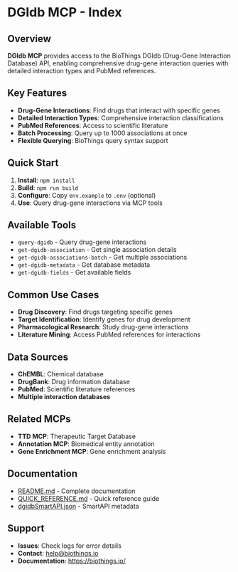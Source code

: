 # DGIdb MCP - Index

## Overview

**DGIdb MCP** provides access to the BioThings DGIdb (Drug-Gene Interaction Database) API, enabling comprehensive drug-gene interaction queries with detailed interaction types and PubMed references.

## Key Features

- **Drug-Gene Interactions**: Find drugs that interact with specific genes
- **Detailed Interaction Types**: Comprehensive interaction classifications
- **PubMed References**: Access to scientific literature
- **Batch Processing**: Query up to 1000 associations at once
- **Flexible Querying**: BioThings query syntax support

## Quick Start

1. **Install**: `npm install`
2. **Build**: `npm run build`
3. **Configure**: Copy `env.example` to `.env` (optional)
4. **Use**: Query drug-gene interactions via MCP tools

## Available Tools

- `query-dgidb` - Query drug-gene interactions
- `get-dgidb-association` - Get single association details
- `get-dgidb-associations-batch` - Get multiple associations
- `get-dgidb-metadata` - Get database metadata
- `get-dgidb-fields` - Get available fields

## Common Use Cases

- **Drug Discovery**: Find drugs targeting specific genes
- **Target Identification**: Identify genes for drug development
- **Pharmacological Research**: Study drug-gene interactions
- **Literature Mining**: Access PubMed references for interactions

## Data Sources

- **ChEMBL**: Chemical database
- **DrugBank**: Drug information database
- **PubMed**: Scientific literature references
- **Multiple interaction databases**

## Related MCPs

- **TTD MCP**: Therapeutic Target Database
- **Annotation MCP**: Biomedical entity annotation
- **Gene Enrichment MCP**: Gene enrichment analysis

## Documentation

- [README.md](README.md) - Complete documentation
- [QUICK_REFERENCE.md](QUICK_REFERENCE.md) - Quick reference guide
- [dgidbSmartAPI.json](dgidbSmartAPI.json) - SmartAPI metadata

## Support

- **Issues**: Check logs for error details
- **Contact**: help@biothings.io
- **Documentation**: https://biothings.io/
